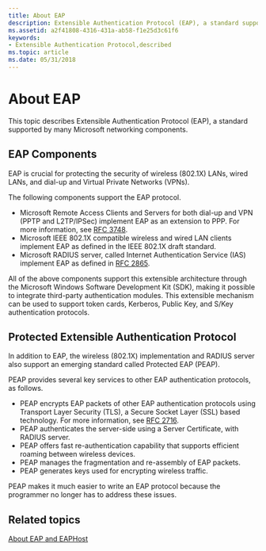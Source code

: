 ```yaml
---
title: About EAP
description: Extensible Authentication Protocol (EAP), a standard supported by many Microsoft networking components.
ms.assetid: a2f41808-4316-431a-ab58-f1e25d3c61f6
keywords:
- Extensible Authentication Protocol,described
ms.topic: article
ms.date: 05/31/2018
---
```


# About EAP

This topic describes Extensible Authentication Protocol (EAP), a standard supported by many Microsoft networking components.

## EAP Components

EAP is crucial for protecting the security of wireless (802.1X) LANs, wired LANs, and dial-up and Virtual Private Networks (VPNs).

The following components support the EAP protocol.

-   Microsoft Remote Access Clients and Servers for both dial-up and VPN (PPTP and L2TP/IPSec) implement EAP as an extension to PPP. For more information, see [RFC 3748](https://go.microsoft.com/fwlink/p/?linkid=84063).
-   Microsoft IEEE 802.1X compatible wireless and wired LAN clients implement EAP as defined in the IEEE 802.1X draft standard.
-   Microsoft RADIUS server, called Internet Authentication Service (IAS) implement EAP as defined in [RFC 2865](https://go.microsoft.com/fwlink/p/?linkid=84055).

All of the above components support this extensible architecture through the Microsoft Windows Software Development Kit (SDK), making it possible to integrate third-party authentication modules. This extensible mechanism can be used to support token cards, Kerberos, Public Key, and S/Key authentication protocols.

## Protected Extensible Authentication Protocol

In addition to EAP, the wireless (802.1X) implementation and RADIUS server also support an emerging standard called Protected EAP (PEAP).

PEAP provides several key services to other EAP authentication protocols, as follows.

-   PEAP encrypts EAP packets of other EAP authentication protocols using Transport Layer Security (TLS), a Secure Socket Layer (SSL) based technology. For more information, see [RFC 2716](https://go.microsoft.com/fwlink/p/?linkid=84050).
-   PEAP authenticates the server-side using a Server Certificate, with RADIUS server.
-   PEAP offers fast re-authentication capability that supports efficient roaming between wireless devices.
-   PEAP manages the fragmentation and re-assembly of EAP packets.
-   PEAP generates keys used for encrypting wireless traffic.

PEAP makes it much easier to write an EAP protocol because the programmer no longer has to address these issues.

## Related topics

<dl> <dt>

[About EAP and EAPHost](about-extenstible-authentication-protocol-and-eaphhost.md)
</dt> </dl>

 

 




